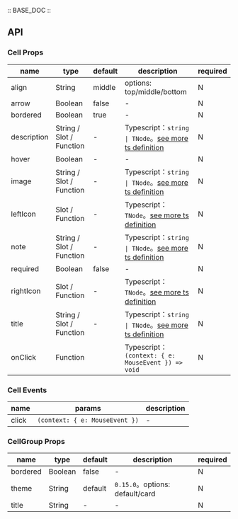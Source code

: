 :: BASE_DOC ::

## API

### Cell Props

name | type | default | description | required
-- | -- | -- | -- | --
align | String | middle | options: top/middle/bottom | N
arrow | Boolean | false | \- | N
bordered | Boolean | true | \- | N
description | String / Slot / Function | - | Typescript：`string \| TNode`。[see more ts definition](https://github.com/Tencent/tdesign-mobile-vue/blob/develop/src/common.ts) | N
hover | Boolean | - | \- | N
image | String / Slot / Function | - | Typescript：`string \| TNode`。[see more ts definition](https://github.com/Tencent/tdesign-mobile-vue/blob/develop/src/common.ts) | N
leftIcon | Slot / Function | - | Typescript：`TNode`。[see more ts definition](https://github.com/Tencent/tdesign-mobile-vue/blob/develop/src/common.ts) | N
note | String / Slot / Function | - | Typescript：`string \| TNode`。[see more ts definition](https://github.com/Tencent/tdesign-mobile-vue/blob/develop/src/common.ts) | N
required | Boolean | false | \- | N
rightIcon | Slot / Function | - | Typescript：`TNode`。[see more ts definition](https://github.com/Tencent/tdesign-mobile-vue/blob/develop/src/common.ts) | N
title | String / Slot / Function | - | Typescript：`string \| TNode`。[see more ts definition](https://github.com/Tencent/tdesign-mobile-vue/blob/develop/src/common.ts) | N
onClick | Function |  | Typescript：`(context: { e: MouseEvent }) => void`<br/> | N

### Cell Events

name | params | description
-- | -- | --
click | `(context: { e: MouseEvent })` | \-


### CellGroup Props

name | type | default | description | required
-- | -- | -- | -- | --
bordered | Boolean | false | \- | N
theme | String | default | `0.15.0`。options: default/card | N
title | String | - | \- | N
